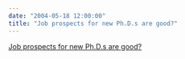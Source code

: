 ```yaml
---
date: "2004-05-18 12:00:00"
title: "Job prospects for new Ph.D.s are good?"
---
```


[Job prospects for new Ph.D.s are good?](/lemire/blog/2004/05-18-job-prospects-for-new-phds-are-good)

